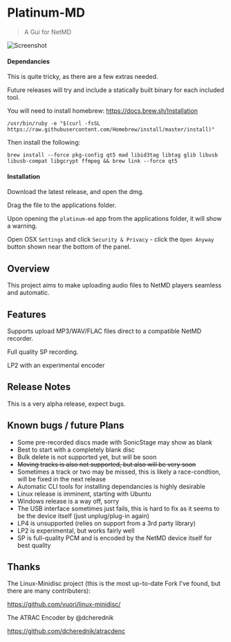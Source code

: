# Platinum-MD

> A Gui for NetMD

![Screenshot](https://i.imgur.com/GdmUdYP.png)

#### Dependancies

This is quite tricky, as there are a few extras needed.

Future releases will try and include a statically built binary for each included tool.

You will need to install homebrew: https://docs.brew.sh/Installation

`/usr/bin/ruby -e "$(curl -fsSL https://raw.githubusercontent.com/Homebrew/install/master/install)"`

Then install the following:

`brew install --force pkg-config qt5 mad libid3tag libtag glib libusb libusb-compat libgcrypt ffmpeg && brew link --force qt5`

#### Installation

Download the latest release, and open the dmg.

Drag the file to the applications folder.

Upon opening the `platinum-md` app from the applications folder, it will show a warning.

Open OSX `Settings` and click `Security & Privacy` - click the `Open Anyway` button shown near the bottom of the panel.

## Overview

This project aims to make uploading audio files to NetMD players seamless and automatic.

## Features

Supports upload MP3/WAV/FLAC files direct to a compatible NetMD recorder.

Full quality SP recording.

LP2 with an experimental encoder


## Release Notes

This is a very alpha release, expect bugs.

## Known bugs / future Plans

* Some pre-recorded discs made with SonicStage may show as blank
* Best to start with a completely blank disc
* Bulk delete is not supported yet, but will be soon
* ~~Moving tracks is also not supported, but also will be very soon~~
* Sometimes a track or two may be missed, this is likely a race-condtion, will be fixed in the next release
* Automatic CLI tools for installing dependancies is highly desirable
* Linux release is imminent, starting with Ubuntu
* Windows release is a way off, sorry
* The USB interface sometimes just fails, this is hard to fix as it seems to be the device itself (just unplug/plug-in again)
* LP4 is unsupported (relies on support from a 3rd party library)
* LP2 is experimental, but works fairly well
* SP is full-quality PCM and is encoded by the NetMD device itself for best quality

## Thanks

The Linux-Minidisc project (this is the most up-to-date Fork I've found, but there are many contributers):

<https://github.com/vuori/linux-minidisc/>

The ATRAC Encoder by @dcherednik

<https://github.com/dcherednik/atracdenc>
